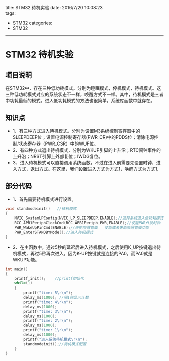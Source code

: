 title: STM32 待机实验 
date: 2016/7/20 10:08:23   
tags:
- STM32
categories:
- STM32
---

# STM32 待机实验    

## 项目说明
在STM32中，存在三种低功耗模式。分别为睡眠模式，停机模式，待机模式。这三种低功耗模式对应的系统状态不一样，唤醒方式不一样。其中，待机模式是三者中功耗最低的模式。进入低功耗模式的方法也很简单，系统库函数中就存在。

<!-- more -->

## 知识点
- 1、有三种方式进入待机模式。分别为设置M3系统控制寄存器中的SLEEPDEEP位；设置电源控制寄存器(PWR_CR)中的PDDS位；清除电源控制/状态寄存器（PWR_CSR）中的WUF位。
- 2、有四种方式退出待机模式，分别为WKUP引脚的上升沿；RTC闹钟事件的上升沿；NRST引脚上外部复位；IWDG复位。
- 3、进入待机模式可以直接调用系统函数，不过在进入前需要先设置时钟，进入方式，退出方式。在这里，我们设置进入方式为方式1，唤醒方式为方式1.

## 部分代码
- 1、首先需要待机模式进行设置。

```c
void standmodeinit()   //待机模式
{
	NVIC_SystemLPConfig(NVIC_LP_SLEEPDEEP,ENABLE);//选择系统进入低功耗模式的条件
	RCC_APB1PeriphClockCmd(RCC_APB1Periph_PWR,ENABLE);//使能PWR外设时钟
	PWR_WakeUpPinCmd(ENABLE);//使能唤醒管脚	使能或者失能唤醒管脚功能
	PWR_EnterSTANDBYMode();//进入待机模式		
}
```

- 2、在主函数中，通过5秒的延迟后进入待机模式，之后使用K_UP按键退出待机模式，再过5秒再次进入。因为K-UP按键就是连接的PA0，而PA0就是WKUP功能。

```c
int main()
{
	printf_init();	  //printf初始化
	while(1)
	{
		printf("time: 5\r\n");
		delay_ms(1000);	//隔1秒显示计数
		printf("time: 4\r\n");
		delay_ms(1000);
		printf("time: 3\r\n");
		delay_ms(1000);
		printf("time: 2\r\n");
		delay_ms(1000);
		printf("time: 1\r\n");
		delay_ms(1000);
		printf("进入系统待机模式\r\n");
		standmodeinit();//待机模式配置
	}			
}
```

